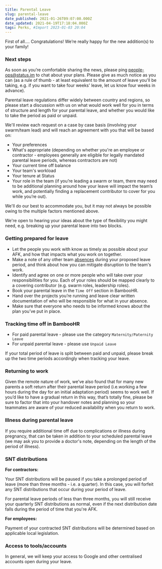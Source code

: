 ```yaml
---
title: Parental Leave
slug: parental-leave
date_published: 2021-01-26T09:07:00.000Z
date_updated: 2021-04-19T17:18:04.000Z
tags: Perks, #Import 2023-01-03 20:04
---
```


First of all.... Congratulations! We’re really happy for the new addition(s) to your family!

### Next steps

As soon as you’re comfortable sharing the news, please ping people-ops@status.im to chat about your plans. Please give as much notice as you can (as a rule of thumb - at least equivalent to the amount of leave you'll be taking, e.g. if you want to take four weeks' leave, let us know four weeks in advance).

Parental leave regulations differ widely between country and regions, so please start a discussion with us on what would work well for you in terms of structure and length for your parental leave, and whether you would like to take the period as paid or unpaid.

We'll review each request on a case by case basis (involving your swarm/team lead) and will reach an agreement with you that will be based on:

- Your preferences
- What's appropriate (depending on whether you're an employee or contractor - employees generally are eligible for legally mandated parental leave periods, whereas contractors are not)
- Your current time off balance 
- Your team's workload
- Your tenure at Status
- Your role in the team (if you’re leading a swarm or team, there may need to be additional planning around how your leave will impact the team’s work, and potentially finding a replacement contributor to cover for you while you’re out).

We'll do our best to accommodate you, but it may not always be possible owing to the multiple factors mentioned above.

We're open to hearing your ideas about the type of flexibility you might need, e.g. breaking up your parental leave into two blocks.

### **Getting prepared for leave**

- Let the people you work with know as timely as possible about your AFK, and how that impacts what you work on together.
- Make a note of any other team [absences](https://statusim.bamboohr.com/calendar) during your proposed leave period, and think about how you can mitigate disruption to the team's work.
- Identify and agree on one or more people who will take over your responsibilities for you. Each of your roles should be mapped clearly to a covering contributor (e.g. swarm roles, leadership roles).
- Book your parental leave in the `Time Off` section in BambooHR.
- Hand over the projects you’re running and leave clear written documentation of who will be responsible for what in your absence.
- Make sure that everyone who needs to be informed knows about the plan you’ve put in place.

### Tracking time off in BambooHR

- For paid parental leave - please use the category `Maternity/Paternity Leave`
- For unpaid parental leave - please use `Unpaid Leave`

If your total period of leave is split between paid and unpaid, please break up the two time periods accordingly when tracking your leave.

### Returning to work

Given the remote nature of work, we’ve also found that for many new parents a soft return after their parental leave period (i.e.working a few hours during the day for an initial adaptation period) seems to work well. If you’d like to have a gradual return in this way, that’s totally fine, please be sure to factor that into your handover notes and planning so your teammates are aware of your reduced availability when you return to work.

### Illness during parental leave

If you require additional time off due to complications or illness during pregnancy, that can be taken in addition to your scheduled parental leave (we may ask you to provide a doctor's note, depending on the length of the period of illness).

### SNT distributions

**For contractors:**

Your SNT distributions will be paused if you take a prolonged period of leave (more than three months - i.e. a quarter). In this case, you will forfeit any SNT distributions that occur during your period of leave.

For parental leave periods of less than three months, you will still receive your quarterly SNT distributions as normal, even if the next distribution date falls during the period of time that you're AFK.

**For employees:**

Payment of your contracted SNT distributions will be determined based on applicable local legislation.

### Access to tools/accounts

In general, we will keep your access to Google and other centralised accounts open during your leave. 
